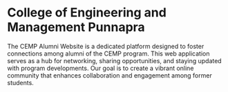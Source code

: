 # College of Engineering and Management Punnapra

The CEMP Alumni Website is a dedicated platform designed to foster connections among alumni of the CEMP program. This web application serves as a hub for networking, sharing opportunities, and staying updated with program developments. Our goal is to create a vibrant online community that enhances collaboration and engagement among former students.
